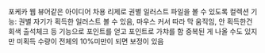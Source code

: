 포케카 웹 뷰어같은 아이디어 차용
리제로 권별 일러스트 파일을 볼 수 있도록
컬렉션 기능: 권별 자기가 획득한 일러스트 볼 수 있음, 마우스 커서 따라 막 움직임, 안 획득한건 회색
출석체크 등 기능으로 포인트를 얻고 포인트로 가챠를 함
중복된 게 나올 수도 있지만 미획득 수량이 전체의 10%미만이 되면 보정이 있음
